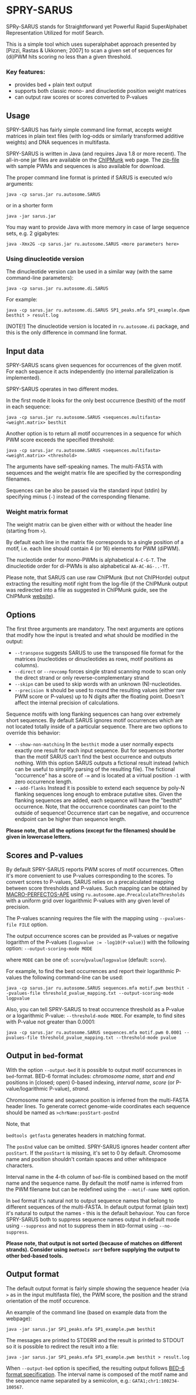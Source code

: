 # SPRY-SARUS
SPRy-SARUS stands for Straightforward yet Powerful Rapid 
SuperAlphabet Representation Utilized for motif Search. 

This is a simple tool which uses superalphabet approach 
presented by [Pizzi, Rastas & Ukkonen; 2007] to scan a given set 
of sequences for (di)PWM hits scoring no less than a given threshold. 

### Key features: 
* provides bed + plain text output
* supports both classic mono- and dinucleotide position weight matrices
* can output raw scores or scores converted to P-values


## Usage
SPRY-SARUS has fairly simple command line format, 
accepts weight matrices in plain text files (with log-odds 
or similarly transformed additive weights) and DNA sequences in multifasta. 

SPRY-SARUS is written in Java (and requires Java 1.8 or more recent).
The all-in-one jar files are available on the [ChIPMunk](http://autosome.ru/ChIPMunk/) web page.
The [zip-file](http://autosome.ru/ChIPMunk/sarus_example.zip) with sample PWMs and sequences is also available for download.

The proper command line format is printed if SARUS is executed w/o arguments:

```java -cp sarus.jar ru.autosome.SARUS```

or in a shorter form 

```java -jar sarus.jar```

You may want to provide Java with more memory in case of large sequence sets, e.g. 2 gigabytes:

```java -Xmx2G -cp sarus.jar ru.autosome.SARUS <more parameters here>```

### Using dinucleotide version

The dinucleotide version can be used in a similar way (with the same command-line parameters):

```java -cp sarus.jar ru.autosome.di.SARUS```

For example:

```java -cp sarus.jar ru.autosome.di.SARUS SP1_peaks.mfa SP1_example.dpwm besthit > result.log```

[NOTE!] The dinucleotide version is located in `ru.autosome.di` package, 
and this is the only difference in command line format.

## Input data

SPRY-SARUS scans given sequences for occurrences of the given motif.
For each sequence it acts independently (no internal parallelization is implemented).

SPRY-SARUS operates in two different modes.

In the first mode it looks for the only best occurrence (besthit)
of the motif in each sequence:

```java -cp sarus.jar ru.autosome.SARUS <sequences.multifasta> <weight.matrix> besthit```

Another option is to return all motif occurrences in a sequence for which 
PWM score exceeds the specified threshold:

```java -cp sarus.jar ru.autosome.SARUS <sequences.multifasta> <weight.matrix> <threshold>```

The arguments have self-speaking names.
The multi-FASTA with sequences and the weight matrix file are specified by the corresponding filenames.

Sequences can be also be passed via the standard input (stdin) by specifying minus (`-`)
instead of the corresponding filename.


### Weight matrix format
The weight matrix can be given either with or without the header line 
(starting from `>`).

By default each line in the matrix file corresponds to a single position of a motif, 
i.e. each line should contain 4 (or 16) elements for PWM (diPWM).

The nucleotide order for mono-PWMs is alphabetical `A-C-G-T`.
The dinucleotide order for di-PWMs is also alphabetical `AA-AC-AG-..-TT`.

Please note, that SARUS can use raw ChIPMunk (but not ChIPHorde) output 
extracting the resulting motif right from the log-file 
(if the ChIPMunk output was redirected into a file as suggested in ChIPMunk guide, see the ChIPMunk [website](http://autosome.ru/ChIPMunk/)).

## Options
The first three arguments are mandatory. The next arguments are options that modify how the input
is treated and what should be modified in the output:

* `--transpose`
    suggests SARUS to use the transposed file format for the matrices (nucleotides or dinucleotides as rows, motif positions as columns).
* `--direct` or `--revcomp`
    forces single strand scanning mode to
    scan only the direct strand or only reverse-complementary strand
*  `--skipn`
    can be used to skip words with an unknown (N)-nucleotides.
*  `--precision N`
    should be used to round the resulting values (either raw PWM score or P-values) up to N digits after the floating point. Doesn't affect the internal precision of calculations.
  
Sequence motifs with long flanking sequences can hang over extremely short
sequences. By default SARUS ignores motif occurrences which are not located totally inside of a particular 
sequence. There are two options to override this behavior:
*  `--show-non-matching`
    In the `besthit` mode a user normally expects exactly one result for each
    input sequence. But for sequences shorter than the motif SARUS can't find 
    the best occurrence and outputs nothing.
    With this option SARUS outputs a fictional result instead (which can be useful 
    to simplify parsing of the resulting file). The fictional "occurrence" has 
    a score of `-∞` and is located at a virtual position `-1` with zero occurrence length.
*  `--add-flanks`
    Instead it is possible to extend each sequence by poly-N flanking sequences long enough
    to embrace putative sites.
    Given the flanking sequences are added, each sequence will have the "besthit" occurrence.
    Note, that the occurrence coordinates can point to the outside of sequence! Occurrence start
    can be negative, and occurrence endpoint can be higher than sequence length.

**Please note, that all the options (except for the filenames) should be given in lowercase letters.**

## Scores and P-values

By default SPRY-SARUS reports PWM scores of motif occurrences. Often it's
more convenient to use P-values corresponding to the scores.
To convert scores to P-values, SARUS relies on a precalculated mapping between score
thresholds and P-values. Such mapping can 
be obtained by [MACRO-PERFECTOS-APE](http://opera.autosome.ru/perfectosape/description) using 
`ru.autosome.ape.PrecalculateThresholds` with a uniform grid over 
logarithmic P-values with any given level of precision.

The P-values scanning requires the file with 
the mapping using `--pvalues-file FILE` option.

The output occurrence scores can be provided as P-values or 
negative logarithm of the P-values (`logpvalue := -log10(P-value)`) with the following option: `--output-scoring-mode MODE`

where `MODE` can be one of: `score`/`pvalue`/`logpvalue` (default: `score`).

For example, to find the best occurrences and report their logarithmic P-values the following command-line can be used:

```java -cp sarus.jar ru.autosome.SARUS sequences.mfa motif.pwm besthit --pvalues-file threshold_pvalue_mapping.txt --output-scoring-mode logpvalue```

Also, you can tell SPRY-SARUS to treat occurrence threshold as a P-value or a logarithmic P-value: `--threshold-mode MODE`.
For example, to find sites with P-value not greater than 0.0001:

```java -cp sarus.jar ru.autosome.SARUS sequences.mfa motif.pwm 0.0001 --pvalues-file threshold_pvalue_mapping.txt --threshold-mode pvalue```

## Output in `bed`-format
With the option `--output-bed` it is possible to output motif occurrences 
in `bed`-format. BED-6 format includes:
*chromosome name*,
*start* and *end* positions in [closed; open) 0-based indexing,
*interval name*,
*score* (or P-value/logarithmic P-value),
*strand*.

Chromosome name and sequence position is inferred from the multi-FASTA header lines.
To generate correct genome-wide coordinates each sequence should be named as ```>chrName:posStart-posEnd```

Note, that

`bedtools getfasta` generates headers in matching format.

The `posEnd` value can be omitted. SPRY-SARUS ignores header content after `posStart`.
If the `posStart` is missing, it's set to 0 by default.
Chromosome name and position shouldn't contain spaces and other whitespace characters.

Interval name in the 4-th column of `bed`-file is combined based on the motif name
and the sequence name. By default the motif name is inferred from the PWM filename but
can be redefined using the `--motif-name NAME` option.

In `bed` format it's natural not to output sequence names that belong to 
different sequences of the multi-FASTA. In default output format (plain text)
it's natural to output the names - this is the default behaviour. You can force
SPRY-SARUS both to suppress sequence names output in default mode using `--suppress` and
not to suppress them in `BED`-format using `--no-suppress`.

**Please note, that output is not sorted (because of matches on different strands). Consider using *`bedtools sort`* before supplying the output to other bed-based tools.**

## Output format
The default output format is fairly simple showing the sequence header 
(via `>` as in the input multifasta file), 
the PWM score, the position and the strand orientation of the motif occurence.

An example of the command line (based on example data from the webpage):

```java -jar sarus.jar SP1_peaks.mfa SP1_example.pwm besthit```

The messages are printed to STDERR and the result is printed to STDOUT
so it is possible to redirect the result into a file:

```java -jar sarus.jar SP1_peaks.mfa SP1_example.pwm besthit > result.log```

When `--output-bed` option is specified, the resulting output follows [BED-6 format specification](http://genome.ucsc.edu/FAQ/FAQformat#format1). The interval name is composed of the motif name and the sequence name separated by a semicolon, e.g.: `GATA1;chr1:100234-100567`.
